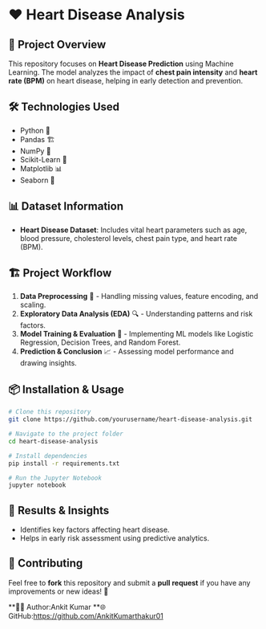 # ❤️ Heart Disease Analysis

## 📌 Project Overview
This repository focuses on **Heart Disease Prediction** using Machine Learning. The model analyzes the impact of **chest pain intensity** and **heart rate (BPM)** on heart disease, helping in early detection and prevention.

## 🛠️ Technologies Used
- Python 🐍
- Pandas 🏗️
- NumPy 🔢
- Scikit-Learn 🤖
- Matplotlib 📊
- Seaborn 🌊

## 📊 Dataset Information
- **Heart Disease Dataset**: Includes vital heart parameters such as age, blood pressure, cholesterol levels, chest pain type, and heart rate (BPM).

## 🏗️ Project Workflow
1. **Data Preprocessing** 🧹 - Handling missing values, feature encoding, and scaling.
2. **Exploratory Data Analysis (EDA)** 🔍 - Understanding patterns and risk factors.
3. **Model Training & Evaluation** 🎯 - Implementing ML models like Logistic Regression, Decision Trees, and Random Forest.
4. **Prediction & Conclusion** 📈 - Assessing model performance and drawing insights.

## 📦 Installation & Usage
```bash
# Clone this repository
git clone https://github.com/yourusername/heart-disease-analysis.git

# Navigate to the project folder
cd heart-disease-analysis

# Install dependencies
pip install -r requirements.txt

# Run the Jupyter Notebook
jupyter notebook
```

## 🚀 Results & Insights
- Identifies key factors affecting heart disease.
- Helps in early risk assessment using predictive analytics.

## 🤝 Contributing
Feel free to **fork** this repository and submit a **pull request** if you have any improvements or new ideas! 🚀






**👨‍💻 Author:Ankit Kumar
**🌐 GitHub:https://github.com/AnkitKumarthakur01
